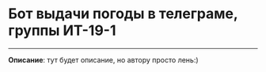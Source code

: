 # Бот выдачи погоды в телеграме, группы ИТ-19-1

---

**Описание**: тут будет описание, но автору просто лень:)
